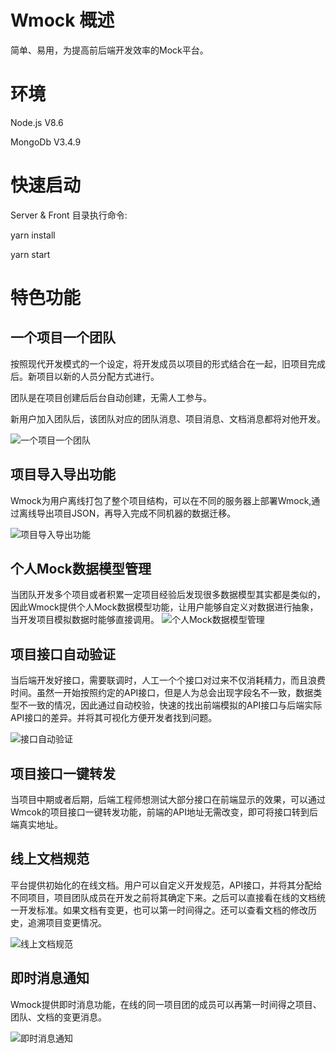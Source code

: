 # Wmock 概述

简单、易用，为提高前后端开发效率的Mock平台。

# 环境

Node.js V8.6

MongoDb V3.4.9

# 快速启动

Server & Front 目录执行命令:

yarn install

yarn start

# 特色功能

## 一个项目一个团队

按照现代开发模式的一个设定，将开发成员以项目的形式结合在一起，旧项目完成后。新项目以新的人员分配方式进行。

团队是在项目创建后后台自动创建，无需人工参与。

新用户加入团队后，该团队对应的团队消息、项目消息、文档消息都将对他开发。

![一个项目一个团队](http://haoqiao.qiniudn.com/%E4%B8%80%E4%B8%AA%E9%A1%B9%E7%9B%AE%E4%B8%80%E4%B8%AA%E5%9B%A2%E9%98%9F.gif)
## 项目导入导出功能

Wmock为用户离线打包了整个项目结构，可以在不同的服务器上部署Wmock,通过离线导出项目JSON，再导入完成不同机器的数据迁移。

![项目导入导出功能](http://haoqiao.qiniudn.com/%E9%A1%B9%E7%9B%AE%E5%AF%BC%E5%85%A5%E5%AF%BC%E5%87%BA%E5%8A%9F%E8%83%BD.gif)

## 个人Mock数据模型管理

当团队开发多个项目或者积累一定项目经验后发现很多数据模型其实都是类似的，因此Wmock提供个人Mock数据模型功能，让用户能够自定义对数据进行抽象，当开发项目模拟数据时能够直接调用。
![个人Mock数据模型管理](http://haoqiao.qiniudn.com/%E4%B8%AA%E4%BA%BAmock%E6%95%B0%E6%8D%AE%E6%A8%A1%E5%9E%8B%E7%AE%A1%E7%90%86.gif)

## 项目接口自动验证

当后端开发好接口，需要联调时，人工一个个接口对过来不仅消耗精力，而且浪费时间。虽然一开始按照约定的API接口，但是人为总会出现字段名不一致，数据类型不一致的情况，因此通过自动校验，快速的找出前端模拟的API接口与后端实际API接口的差异。并将其可视化方便开发者找到问题。

![接口自动验证](http://haoqiao.qiniudn.com/%E6%8E%A5%E5%8F%A3%E8%87%AA%E5%8A%A8%E6%A0%A1%E9%AA%8C.gif)

## 项目接口一键转发

当项目中期或者后期，后端工程师想测试大部分接口在前端显示的效果，可以通过Wmcok的项目接口一键转发功能，前端的API地址无需改变，即可将接口转到后端真实地址。


## 线上文档规范

平台提供初始化的在线文档。用户可以自定义开发规范，API接口，并将其分配给不同项目，项目团队成员在开发之前将其确定下来。之后可以直接看在线的文档统一开发标准。如果文档有变更，也可以第一时间得之。还可以查看文档的修改历史，追溯项目变更情况。

![线上文档规范](http://haoqiao.qiniudn.com/%E7%BA%BF%E4%B8%8A%E6%96%87%E6%A1%A3%E8%A7%84%E8%8C%83.gif)

## 即时消息通知

Wmock提供即时消息功能，在线的同一项目团的成员可以再第一时间得之项目、团队、文档的变更消息。

![即时消息通知](http://haoqiao.qiniudn.com/%E5%8D%B3%E6%97%B6%E6%B6%88%E6%81%AF%E9%80%9A%E7%9F%A5.gif)

